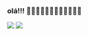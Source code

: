 ### olá!!! 🥵🥵🥵🥶🥶🥶🔥🔥🔥💧💧💧

![](https://media.tenor.com/GTcT7HODLRgAAAAC/smiling-cat-creepy-cat.gif)
![](https://media1.tenor.com/m/5BYK-WS0__gAAAAd/cool-fun.gif)

